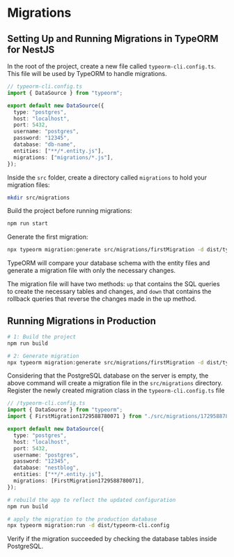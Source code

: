 # Migrations

## Setting Up and Running Migrations in TypeORM for NestJS

In the root of the project, create a new file called `typeorm-cli.config.ts`. This file will be used by TypeORM to handle migrations.

```ts
// typeorm-cli.config.ts
import { DataSource } from "typeorm";

export default new DataSource({
  type: "postgres",
  host: "localhost",
  port: 5432,
  username: "postgres",
  password: "12345",
  database: "db-name",
  entities: ["**/*.entity.js"],
  migrations: ["migrations/*.js"],
});
```

Inside the `src` folder, create a directory called `migrations` to hold your migration files:

```bash
mkdir src/migrations
```

Build the project before running migrations:

```bash
npm run start
```

Generate the first migration:

```bash
npx typeorm migration:generate src/migrations/firstMigration -d dist/typeorm-cli.config
```

TypeORM will compare your database schema with the entity files and generate a migration file with only the necessary changes.

The migration file will have two methods: `up` that contains the SQL queries to create the necessary tables and changes, and `down` that contains the rollback queries that reverse the changes made in the up method.

## Running Migrations in Production

```bash
# 1: Build the project
npm run build

# 2: Generate migration
npx typeorm migration:generate src/migrations/firstMigration -d dist/typeorm-cli.config
```

Considering that the PostgreSQL database on the server is empty, the above command will create a migration file in the `src/migrations` directory. Register the newly created migration class in the `typeorm-cli.config.ts` file

```ts
// /typeorm-cli.config.ts
import { DataSource } from "typeorm";
import { FirstMigration1729588780071 } from "./src/migrations/1729588780071-firstMigration.ts";

export default new DataSource({
  type: "postgres",
  host: "localhost",
  port: 5432,
  username: "postgres",
  password: "12345",
  database: "nestblog",
  entities: ["**/*.entity.js"],
  migrations: [FirstMigration1729588780071],
});
```

```bash
# rebuild the app to reflect the updated configuration
npm run build

# apply the migration to the production database
npx typeorm migration:run -d dist/typeorm-cli.config
```

Verify if the migration succeeded by checking the database tables inside PostgreSQL.
